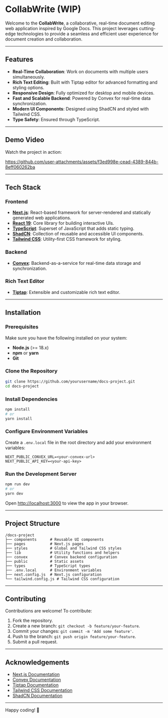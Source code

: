 # CollabWrite (WIP)

Welcome to the **CollabWrite**, a collaborative, real-time document editing web application inspired by Google Docs. This project leverages cutting-edge technologies to provide a seamless and efficient user experience for document creation and collaboration.

---

## Features

- **Real-Time Collaboration**: Work on documents with multiple users simultaneously.
- **Rich Text Editing**: Built with Tiptap editor for advanced formatting and styling options.
- **Responsive Design**: Fully optimized for desktop and mobile devices.
- **Fast and Scalable Backend**: Powered by Convex for real-time data synchronization.
- **Modern UI Components**: Designed using ShadCN and styled with Tailwind CSS.
- **Type Safety**: Ensured through TypeScript.

---

## Demo Video

Watch the project in action:

https://github.com/user-attachments/assets/f3ed998e-cead-4389-844b-8eff060262ba


  
---

## Tech Stack

### Frontend
- **[Next.js](https://nextjs.org/)**: React-based framework for server-rendered and statically generated web applications.
- **[React 19](https://react.dev/)**: Core library for building interactive UIs.
- **[TypeScript](https://www.typescriptlang.org/)**: Superset of JavaScript that adds static typing.
- **[ShadCN](https://shadcn.dev/)**: Collection of reusable and accessible UI components.
- **[Tailwind CSS](https://tailwindcss.com/)**: Utility-first CSS framework for styling.

### Backend
- **[Convex](https://convex.dev/)**: Backend-as-a-service for real-time data storage and synchronization.

### Rich Text Editor
- **[Tiptap](https://tiptap.dev/)**: Extensible and customizable rich text editor.

---

## Installation

### Prerequisites
Make sure you have the following installed on your system:
- **Node.js** (>= 18.x)
- **npm** or **yarn**
- **Git**

### Clone the Repository
```bash
git clone https://github.com/yourusername/docs-project.git
cd docs-project
```

### Install Dependencies
```bash
npm install
# or
yarn install
```

### Configure Environment Variables
Create a `.env.local` file in the root directory and add your environment variables:
```env
NEXT_PUBLIC_CONVEX_URL=<your-convex-url>
NEXT_PUBLIC_API_KEY=<your-api-key>
```

### Run the Development Server
```bash
npm run dev
# or
yarn dev
```
Open [http://localhost:3000](http://localhost:3000) to view the app in your browser.

---

## Project Structure
```plaintext
/docs-project
├── components      # Reusable UI components
├── pages           # Next.js pages
├── styles          # Global and Tailwind CSS styles
├── lib             # Utility functions and helpers
├── convex          # Convex backend configuration
├── public          # Static assets
├── types           # TypeScript types
├── .env.local      # Environment variables
├── next.config.js  # Next.js configuration
└── tailwind.config.js # Tailwind CSS configuration
```

---

## Contributing

Contributions are welcome! To contribute:
1. Fork the repository.
2. Create a new branch: `git checkout -b feature/your-feature`.
3. Commit your changes: `git commit -m 'Add some feature'`.
4. Push to the branch: `git push origin feature/your-feature`.
5. Submit a pull request.


---

## Acknowledgements

- [Next.js Documentation](https://nextjs.org/docs)
- [Convex Documentation](https://docs.convex.dev/)
- [Tiptap Documentation](https://tiptap.dev/)
- [Tailwind CSS Documentation](https://tailwindcss.com/docs)
- [ShadCN Documentation](https://shadcn.dev/)

---

Happy coding! 🚀

